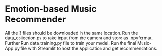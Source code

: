 # Emotion-based Music Recommender
All the 3 files should be downloaded in the same location.
Run the data_collection.py to take input from the camera and store as .npyformat.
Further Run data_training.py file to train your model.
Run the final Music-App.py file with Streamlit to host the Application and get recommendations.
